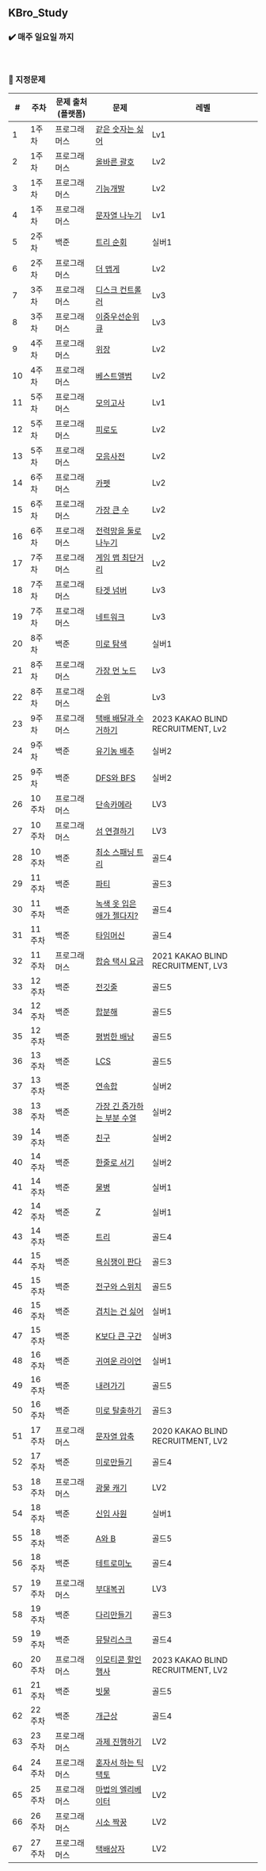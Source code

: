## KBro_Study

### :heavy_check_mark: 매주 일요일 까지
</br>

### :pushpin: 지정문제

| # | 주차 | 문제 출처(플랫폼) |문제 | 레벨 |
|---|---|---|---|---|
| 1 | 1주차 | 프로그래머스 | [같은 숫자는 싫어](https://school.programmers.co.kr/learn/courses/30/lessons/12906) | Lv1 |
| 2 | 1주차 | 프로그래머스 | [올바른 괄호](https://school.programmers.co.kr/learn/courses/30/lessons/12909) | Lv2 | 
| 3 | 1주차 | 프로그래머스 | [기능개발](https://school.programmers.co.kr/learn/courses/30/lessons/42586) | Lv2 |
| 4 | 1주차 | 프로그래머스 | [문자열 나누기](https://school.programmers.co.kr/learn/courses/30/lessons/140108) | Lv1 |
| 5 | 2주차 | 백준 | [트리 순회](https://www.acmicpc.net/problem/1991) | 실버1 |
| 6 | 2주차 | 프로그래머스 | [더 맵게](https://school.programmers.co.kr/learn/courses/30/lessons/42626) | Lv2 |
| 7 | 3주차 | 프로그래머스 | [디스크 컨트롤러](https://school.programmers.co.kr/learn/courses/30/lessons/42627) | Lv3 |
| 8 | 3주차 | 프로그래머스 | [이중우선순위 큐](https://school.programmers.co.kr/learn/courses/30/lessons/42628) | Lv3 |
| 9 | 4주차 | 프로그래머스 | [위장](https://school.programmers.co.kr/learn/courses/30/lessons/42578) | Lv2 |
| 10 | 4주차 | 프로그래머스 | [베스트앨범](https://school.programmers.co.kr/learn/courses/30/lessons/42579) | Lv2 |
| 11 | 5주차 | 프로그래머스 | [모의고사](https://school.programmers.co.kr/learn/courses/30/lessons/42840) | Lv1 |
| 12 | 5주차 | 프로그래머스 | [피로도](https://school.programmers.co.kr/learn/courses/30/lessons/87946) | Lv2 |
| 13 | 5주차 | 프로그래머스 | [모음사전](https://school.programmers.co.kr/learn/courses/30/lessons/84512) | Lv2 |
| 14 | 6주차 | 프로그래머스 | [카펫](https://school.programmers.co.kr/learn/courses/30/lessons/42842) | Lv2 |
| 15 | 6주차 | 프로그래머스 | [가장 큰 수](https://school.programmers.co.kr/learn/courses/30/lessons/42746) | Lv2 |
| 16 | 6주차 | 프로그래머스 | [전력망을 둘로 나누기](https://school.programmers.co.kr/learn/courses/30/lessons/86971) | Lv2 |
| 17 | 7주차 | 프로그래머스 | [게임 맵 최단거리](https://school.programmers.co.kr/learn/courses/30/lessons/1844) | Lv2 |
| 18 | 7주차 | 프로그래머스 | [타겟 넘버](https://school.programmers.co.kr/learn/courses/30/lessons/43165) | Lv3 |
| 19 | 7주차 | 프로그래머스 | [네트워크](https://school.programmers.co.kr/learn/courses/30/lessons/43162) | Lv3 |
| 20 | 8주차 | 백준 | [미로 탐색](https://www.acmicpc.net/problem/2178) | 실버1 |
| 21 | 8주차 | 프로그래머스 | [가장 먼 노드](https://school.programmers.co.kr/learn/courses/30/lessons/49189) | Lv3 |
| 22 | 8주차 | 프로그래머스 | [순위](https://school.programmers.co.kr/learn/courses/30/lessons/49191) | Lv3 |
| 23 | 9주차 | 프로그래머스 | [택배 배달과 수거하기](https://school.programmers.co.kr/learn/courses/30/lessons/150369) | 2023 KAKAO BLIND RECRUITMENT, Lv2 |
| 24 | 9주차 | 백준 | [유기농 배추](https://www.acmicpc.net/problem/1012) | 실버2 |
| 25 | 9주차 | 백준 | [DFS와 BFS](https://www.acmicpc.net/problem/1260) | 실버2 |
| 26 | 10주차 | 프로그래머스 | [단속카메라](https://school.programmers.co.kr/learn/courses/30/lessons/42884) | LV3 |
| 27 | 10주차 | 프로그래머스 | [섬 연결하기](https://school.programmers.co.kr/learn/courses/30/lessons/42861) | LV3 |
| 28 | 10주차 | 백준 | [최소 스패닝 트리](https://www.acmicpc.net/problem/1197) | 골드4 |
| 29 | 11주차 | 백준 | [파티](https://www.acmicpc.net/problem/1238) | 골드3 |
| 30 | 11주차 | 백준 | [녹색 옷 입은 애가 젤다지?](https://www.acmicpc.net/problem/4485) | 골드4 |
| 31 | 11주차 | 백준 | [타임머신](https://www.acmicpc.net/problem/11657) | 골드4 |
| 32 | 11주차 | 프로그래머스 | [합승 택시 요금](https://school.programmers.co.kr/learn/courses/30/lessons/72413) | 2021 KAKAO BLIND RECRUITMENT, LV3 |
| 33 | 12주차 | 백준 | [전깃줄](https://www.acmicpc.net/problem/2565) | 골드5 |
| 34 | 12주차 | 백준 | [합분해](https://www.acmicpc.net/problem/2225) | 골드5 |
| 35 | 12주차 | 백준 | [평범한 배낭](https://www.acmicpc.net/problem/12865) | 골드5 |
| 36 | 13주차 | 백준 | [LCS](https://www.acmicpc.net/problem/9251) | 골드5 |
| 37 | 13주차 | 백준 | [연속합](https://www.acmicpc.net/problem/1912) | 실버2 |
| 38 | 13주차 | 백준 | [가장 긴 증가하는 부분 수열](https://www.acmicpc.net/problem/11053) | 실버2 |
| 39 | 14주차 | 백준 | [친구](https://www.acmicpc.net/problem/1058) | 실버2 |
| 40 | 14주차 | 백준 | [한줄로 서기](https://www.acmicpc.net/problem/1138) | 실버2 |
| 41 | 14주차 | 백준 | [물병](https://www.acmicpc.net/problem/1052) | 실버1 |
| 42 | 14주차 | 백준 | [Z](https://www.acmicpc.net/problem/1074) | 실버1 |
| 43 | 14주차 | 백준 | [트리](https://www.acmicpc.net/problem/1068) | 골드4 |
| 44 | 15주차 | 백준 | [욕심쟁이 판다](https://www.acmicpc.net/problem/1068) | 골드3 |
| 45 | 15주차 | 백준 | [전구와 스위치](https://www.acmicpc.net/problem/1068) | 골드5 |
| 46 | 15주차 | 백준 | [겹치는 건 싫어](https://www.acmicpc.net/problem/1068) | 실버1 |
| 47 | 15주차 | 백준 | [K보다 큰 구간](https://www.acmicpc.net/problem/1068) | 실버3 |
| 48 | 16주차 | 백준 | [귀여운 라이언](https://www.acmicpc.net/problem/15565) | 실버1 |
| 49 | 16주차 | 백준 | [내려가기](https://www.acmicpc.net/problem/2096) | 골드5 |
| 50 | 16주차 | 백준 | [미로 탈출하기](https://www.acmicpc.net/problem/17090) | 골드3 |
| 51 | 17주차 | 프로그래머스 | [문자열 압축](https://school.programmers.co.kr/learn/courses/30/lessons/60057) | 2020 KAKAO BLIND RECRUITMENT, LV2 |
| 52 | 17주차 | 백준 | [미로만들기](https://www.acmicpc.net/problem/17090) | 골드4 |
| 53 | 18주차 | 프로그래머스 | [광물 캐기](https://school.programmers.co.kr/learn/courses/30/lessons/172927) | LV2 |
| 54 | 18주차 | 백준 | [신입 사원](https://www.acmicpc.net/problem/1946) | 실버1 |
| 55 | 18주차 | 백준 | [A와 B](https://www.acmicpc.net/problem/12904) | 골드5 |
| 56 | 18주차 | 백준 | [테트로미노](https://www.acmicpc.net/problem/14500) | 골드4 |
| 57 | 19주차 | 프로그래머스 | [부대복귀](https://school.programmers.co.kr/learn/courses/30/lessons/132266) | LV3 |
| 58 | 19주차 | 백준 | [다리만들기](https://www.acmicpc.net/problem/2146) | 골드3 |
| 59 | 19주차 | 백준 | [뮤탈리스크](https://www.acmicpc.net/problem/12869) | 골드4 |
| 60 | 20주차 | 프로그래머스 | [이모티콘 할인 행사](https://school.programmers.co.kr/learn/courses/30/lessons/150368) | 2023 KAKAO BLIND RECRUITMENT, LV2 |
| 61 | 21주차 | 백준 | [빗물](https://www.acmicpc.net/problem/14719) | 골드5 |
| 62 | 22주차 | 백준 | [개근상](https://www.acmicpc.net/problem/1563) | 골드4 |
| 63 | 23주차 | 프로그래머스 | [과제 진행하기](https://school.programmers.co.kr/learn/courses/30/lessons/176962) | LV2 |
| 64 | 24주차 | 프로그래머스 | [혼자서 하는 틱택토](https://school.programmers.co.kr/learn/courses/30/lessons/160585) | LV2 |
| 65 | 25주차 | 프로그래머스 | [마법의 엘리베이터](https://school.programmers.co.kr/learn/courses/30/lessons/148653) | LV2 |
| 66 | 26주차 | 프로그래머스 | [시소 짝꿍](https://school.programmers.co.kr/learn/courses/30/lessons/152996) | LV2 |
| 67 | 27주차 | 프로그래머스 | [택배상자](https://school.programmers.co.kr/learn/courses/30/lessons/131704) | LV2 |